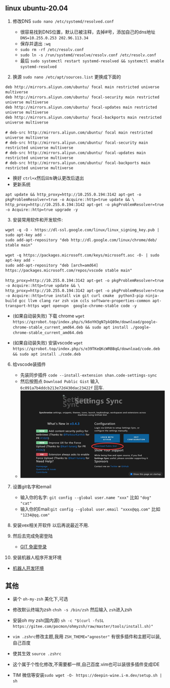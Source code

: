 ## linux ubuntu-20.04
1. 修改DNS `sudo nano /etc/systemd/resolved.conf`
   - 很容易找到DNS位置，默认已被注释，去掉#号，添加自己的dns地址  `DNS=10.255.0.253 202.96.113.34` 
   - 保存并退出 `:wq` 
   - `sudo rm -rf /etc/resolv.conf`
   - `sudo ln -s /run/systemd/resolve/resolv.conf /etc/resolv.conf`
   - 最后 `sudo systemctl restart systemd-resolved && systemctl enable systemd-resolved`

2. 换源 `sudo nano /etc/apt/sources.list` 更换成下面的
```
deb http://mirrors.aliyun.com/ubuntu/ focal main restricted universe multiverse
deb http://mirrors.aliyun.com/ubuntu/ focal-security main restricted universe multiverse
deb http://mirrors.aliyun.com/ubuntu/ focal-updates main restricted universe multiverse
deb http://mirrors.aliyun.com/ubuntu/ focal-backports main restricted universe multiverse

# deb-src http://mirrors.aliyun.com/ubuntu/ focal main restricted universe multiverse
# deb-src http://mirrors.aliyun.com/ubuntu/ focal-security main restricted universe multiverse
# deb-src http://mirrors.aliyun.com/ubuntu/ focal-updates main restricted universe multiverse
# deb-src http://mirrors.aliyun.com/ubuntu/ focal-backports main restricted universe multiverse
```
- 换好 `ctrl+x`然后`回车`确认更改后退出
- 更新系统
``` 
apt update && http_proxy=http://10.255.0.194:3142 apt-get -o pkgProblemResolver=true -o Acquire::http=true update && \
http_proxy=http://10.255.0.194:3142 apt-get -o pkgProblemResolver=true -o Acquire::http=true upgrade -y
```

3. 安装常用软件和开发软件:
```
wget -q -O - https://dl-ssl.google.com/linux/linux_signing_key.pub | sudo apt-key add -
sudo add-apt-repository "deb http://dl.google.com/linux/chrome/deb/ stable main"

wget -q https://packages.microsoft.com/keys/microsoft.asc -O- | sudo apt-key add -
sudo add-apt-repository "deb [arch=amd64] https://packages.microsoft.com/repos/vscode stable main"

http_proxy=http://10.255.0.194:3142 apt-get -o pkgProblemResolver=true -o Acquire::http=true update && \
http_proxy=http://10.255.0.194:3142 apt-get -o pkgProblemResolver=true -o Acquire::http=true install vim git curl cmake  python3-pip ninja-build gcc llvm clang rar zsh vim ccls software-properties-common apt-transport-https wget openvpn  google-chrome-stable code -y
```

- (如果自动装失败) 下载 chrome `wget https://qzrobot.top/index.php/s/k6oYH3gN7pkQ89e/download/google-chrome-stable_current_amd64.deb && sudo apt install ./google-chrome-stable_current_amd64.deb`

- (如果自动装失败) 安装vscode 
   `wget https://qzrobot.top/index.php/s/e39TKeQKcWRBBqG/download/code.deb && sudo apt install ./code.deb`

6. 给vscode装插件
   - 先装同步插件 `code --install-extension shan.code-settings-sync`
   - 然后按图点 `Download Public Gist` 输入`6c091a7b4ddcb213e72d430dac23422f` 回车.
   - ![avatar](../pic/sync_main.jpg)
7. 设置git名字和email
   - 输入你的名字: `git config --global user.name "xxx"` 比如 `"dog" "cat"`
   - 输入你的Email:`git config --global user.email "xxxx@qq.com"` 比如 `"1234@qq.com"`
8. 安装vex相关开软件
   以后再说最近不用.

9. 然后去完成免密登陆 
   - [GIT 免密登录](../git/git_id_ras_support.md)

10. 安装机器人程序开发环境
   - [机器人开发环境](./pros_dev.md)

## 其他
  - 装个 `oh-my-zsh` 美化下,可选 
  -  修改默认终端为zsh `chsh -s /bin/zsh` 然后输入 `zsh`进入zsh 
  - 安装oh my zsh(国内源) `sh -c "$(curl -fsSL https://gitee.com/pocmon/ohmyzsh/raw/master/tools/install.sh)"`
  - `vim .zshrc`修改主题,我用 `ZSH_THEME="agnoster"` 有很多插件和主题可以装,自己百度
  - 使其生效 `source .zshrc`

  - 这个属于个性化修改,不需要都一样,自己百度.vim也可以装很多插件变成IDE
  - TIM 微信等安装`sudo wget -O- https://deepin-wine.i-m.dev/setup.sh | sh`  
<!-- 2. Install SDL2 `sudo apt-get update && sudo apt-get install -y build-essential libsdl2-dev`
3. Install `vscode`
4. Install `prosv5` -->
